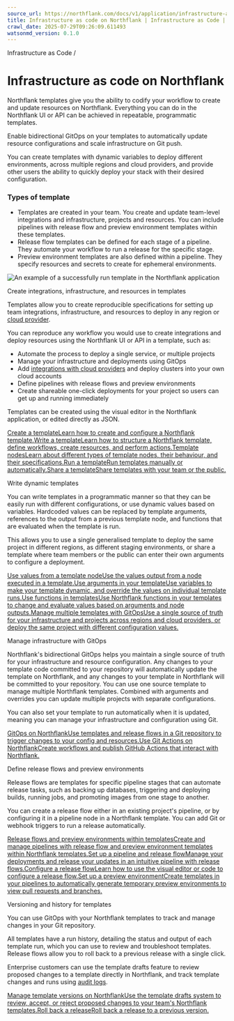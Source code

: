 ```yaml
---
source_url: https://northflank.com/docs/v1/application/infrastructure-as-code/infrastructure-as-code
title: Infrastructure as code on Northflank | Infrastructure as Code | Northflank Application docs
crawl_date: 2025-07-29T09:26:09.611493
watsonmd_version: 0.1.0
---
```


Infrastructure as Code / 

# Infrastructure as code on Northflank

Northflank templates give you the ability to codify your workflow to create and update resources on Northflank. Everything you can do in the Northflank UI or API can be achieved in repeatable, programmatic templates.

Enable bidirectional GitOps on your templates to automatically update resource configurations and scale infrastructure on Git push.

You can create templates with dynamic variables to deploy different environments, across multiple regions and cloud providers, and provide other users the ability to quickly deploy your stack with their desired configuration.

### Types of template

  * Templates are created in your team. You create and update team-level integrations and infrastructure, projects and resources. You can include pipelines with release flow and preview environment templates within these templates.
  * Release flow templates can be defined for each stage of a pipeline. They automate your workflow to run a release for the specific stage.
  * Preview environment templates are also defined within a pipeline. They specify resources and secrets to create for ephemeral environments.



![An example of a successfully run template in the Northflank application](https://assets.northflank.com/documentation/v1/application/infrastructure-as-code/infrastructure-as-code-on-northflank/template-success.png)

Create integrations, infrastructure, and resources in templates

Templates allow you to create reproducible specifications for setting up team integrations, infrastructure, and resources to deploy in any region or [cloud provider](../bring-your-own-cloud/use-other-cloud-providers-with-northflank).

You can reproduce any workflow you would use to create integrations and deploy resources using the Northflank UI or API in a template, such as:

  * Automate the process to deploy a single service, or multiple projects
  * Manage your infrastructure and deployments using GitOps
  * Add [integrations with cloud providers](../bring-your-own-cloud/use-other-cloud-providers-with-northflank) and deploy clusters into your own cloud accounts
  * Define pipelines with release flows and preview environments
  * Create shareable one-click deployments for your project so users can get up and running immediately



Templates can be created using the visual editor in the Northflank application, or edited directly as JSON.

[Create a templateLearn how to create and configure a Northflank template.](/docs/v1/application/infrastructure-as-code/create-a-template)[Write a templateLearn how to structure a Northflank template, define workflows, create resources, and perform actions.](/docs/v1/application/infrastructure-as-code/write-a-template)[Template nodesLearn about different types of template nodes, their behaviour, and their specifications.](/docs/v1/application/infrastructure-as-code/template-nodes)[Run a templateRun templates manually or automatically.](/docs/v1/application/infrastructure-as-code/run-a-template)[Share a templateShare templates with your team or the public.](/docs/v1/application/infrastructure-as-code/share-a-template)

Write dynamic templates

You can write templates in a programmatic manner so that they can be easily run with different configurations, or use dynamic values based on variables. Hardcoded values can be replaced by template arguments, references to the output from a previous template node, and functions that are evaluated when the template is run.

This allows you to use a single generalised template to deploy the same project in different regions, as different staging environments, or share a template where team members or the public can enter their own arguments to configure a deployment.

[Use values from a template nodeUse the values output from a node executed in a template.](/docs/v1/application/infrastructure-as-code/make-a-template-dynamic#get-node-outputs-from-references)[Use arguments in your templateUse variables to make your template dynamic, and override the values on individual template runs.](/docs/v1/application/infrastructure-as-code/make-a-template-dynamic#add-arguments)[Use functions in templatesUse Northflank functions in your templates to change and evaluate values based on arguments and node outputs.](/docs/v1/application/infrastructure-as-code/make-a-template-dynamic#use-northflank-functions)[Manage multiple templates with GitOpsUse a single source of truth for your infrastructure and projects across regions and cloud providers, or deploy the same project with different configuration values.](/docs/v1/application/infrastructure-as-code/gitops-on-northflank#create-multiple-northflank-templates-from-one-source)

Manage infrastructure with GitOps

Northflank's bidirectional GitOps helps you maintain a single source of truth for your infrastructure and resource configuration. Any changes to your template code committed to your repository will automatically update the template on Northflank, and any changes to your template in Northflank will be committed to your repository. You can use one source template to manage multiple Northflank templates. Combined with arguments and overrides you can update multiple projects with separate configurations.

You can also set your template to run automatically when it is updated, meaning you can manage your infrastructure and configuration using Git.

[GitOps on NorthflankUse templates and release flows in a Git repository to trigger changes to your config and resources.](/docs/v1/application/infrastructure-as-code/gitops-on-northflank)[Use Git Actions on NorthflankCreate workflows and publish GitHub Actions that interact with Northflank.](/docs/v1/application/infrastructure-as-code/use-github-actions-with-northflank)

Define release flows and preview environments

Release flows are templates for specific pipeline stages that can automate release tasks, such as backing up databases, triggering and deploying builds, running jobs, and promoting images from one stage to another.

You can create a release flow either in an existing project's pipeline, or by configuring it in a pipeline node in a Northflank template. You can add Git or webhook triggers to run a release automatically.

[Release flows and preview environments within templatesCreate and manage pipelines with release flow and preview environment templates within Northflank templates.](/docs/v1/application/infrastructure-as-code/write-a-template#include-release-flows-and-preview-environment-templates)[Set up a pipeline and release flowManage your deployments and release your updates in an intuitive pipeline with release flows.](/docs/v1/application/release/create-a-pipeline-and-release-flow)[Configure a release flowLearn how to use the visual editor or code to configure a release flow.](/docs/v1/application/release/configure-a-release-flow)[Set up a preview environmentCreate templates in your pipelines to automatically generate temporary preview environments to view pull requests and branches.](/docs/v1/application/release/set-up-a-preview-environment)

Versioning and history for templates

You can use GitOps with your Northflank templates to track and manage changes in your Git repository.

All templates have a run history, detailing the status and output of each template run, which you can use to review and troubleshoot templates. Release flows allow you to roll back to a previous release with a single click.

Enterprise customers can use the template drafts feature to review proposed changes to a template directly in Northflank, and track template changes and runs using [audit logs](../observe/audit-logs).

[Manage template versions on NorthflankUse the template drafts system to review, accept, or reject proposed changes to your team's Northflank templates.](/docs/v1/application/infrastructure-as-code/manage-template-versions)[Roll back a releaseRoll back a release to a previous version.](/docs/v1/application/release/run-and-manage-releases#roll-back-a-release)